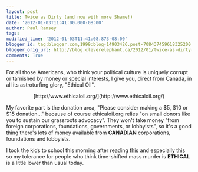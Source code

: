```yaml
---
layout: post
title: Twice as Dirty (and now with more Shame!)
date: '2012-01-03T11:41:00.000-08:00'
author: Paul Ramsey
tags: 
modified_time: '2012-01-03T11:41:08.873-08:00'
blogger_id: tag:blogger.com,1999:blog-14903426.post-708437459618325200
blogger_orig_url: http://blog.cleverelephant.ca/2012/01/twice-as-dirty-and-now-with-more-shame.html
comments: True
---
```


For all those Americans, who think your political culture is uniquely corrupt or tarnished by money or special interests, I give you, direct from Canada, in all its astroturfing glory, "Ethical Oil".

<center>[http://www.ethicaloil.org/](http://www.ethicaloil.org/)</center>

My favorite part is the donation area, "Please consider making a $5, $10 or $15 donation..." because of course ethicaloil.org relies "on small donors like you to sustain our grassroots advocacy". They won't take money "from foreign corporations, foundations, governments, or lobbyists", so it's a good thing there's lots of money available from **CANADIAN** corporations, foundations and lobbyists.

I took the kids to school this morning after reading [this](http://pricetags.wordpress.com/2012/01/03/a-bad-case-of-scenarios/) and especially [this](http://www.grist.org/climate-change/2011-12-05-the-brutal-logic-of-climate-change) so my tolerance for people who think time-shifted mass murder is **ETHICAL** is a little lower than usual today.

